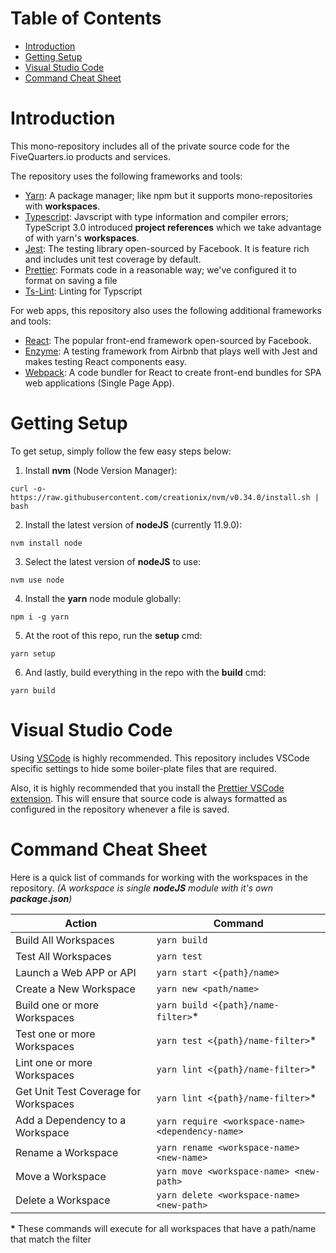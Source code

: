 # Table of Contents

- [Introduction](#Introduction)
- [Getting Setup](#Getting%20Setup)
- [Visual Studio Code](#Visual%20Studio%20Code)
- [Command Cheat Sheet](#Command%20Cheat%20Sheet)

# Introduction

This mono-repository includes all of the private source code for the FiveQuarters.io products and services.

The repository uses the following frameworks and tools:

- [Yarn](https://yarnpkg.com/en/): A package manager; like npm but it supports mono-repositories with **workspaces**.
- [Typescript](https://www.typescriptlang.org/): Javscript with type information and compiler errors; TypeScript 3.0 introduced **project references** which we take advantage of with yarn's **workspaces**.
- [Jest](https://jestjs.io/en/): The testing library open-sourced by Facebook. It is feature rich and includes unit test coverage by default.
- [Prettier](https://prettier.io/): Formats code in a reasonable way; we've configured it to format on saving a file
- [Ts-Lint](https://palantir.github.io/tslint/): Linting for Typscript

For web apps, this repository also uses the following additional frameworks and tools:

- [React](https://reactjs.org/): The popular front-end framework open-sourced by Facebook.
- [Enzyme](https://airbnb.io/enzyme/): A testing framework from Airbnb that plays well with Jest and makes testing React components easy.
- [Webpack](https://webpack.js.org/): A code bundler for React to create front-end bundles for SPA web applications (Single Page App).

# Getting Setup

To get setup, simply follow the few easy steps below:

1. Install **nvm** (Node Version Manager):

```
curl -o- https://raw.githubusercontent.com/creationix/nvm/v0.34.0/install.sh | bash
```

2. Install the latest version of **nodeJS** (currently 11.9.0):

```
nvm install node
```

3. Select the latest version of **nodeJS** to use:

```
nvm use node
```

4. Install the **yarn** node module globally:

```
npm i -g yarn
```

5. At the root of this repo, run the **setup** cmd:

```
yarn setup
```

6. And lastly, build everything in the repo with the **build** cmd:

```
yarn build
```

# Visual Studio Code

Using [VSCode](https://code.visualstudio.com/) is highly recommended. This repository includes VSCode specific settings to hide some boiler-plate files that are required.

Also, it is highly recommended that you install the [Prettier VSCode extension](https://marketplace.visualstudio.com/items?itemName=esbenp.prettier-vscode). This will ensure that source code is always formatted as configured in the repository whenever a file is saved.

# Command Cheat Sheet

Here is a quick list of commands for working with the workspaces in the repository. _(A workspace is single **nodeJS** module with it's own **package.json**)_

| Action                                | Command                                           |
| ------------------------------------- | ------------------------------------------------- |
| Build All Workspaces                  | `yarn build`                                      |
| Test All Workspaces                   | `yarn test`                                       |
| Launch a Web APP or API               | `yarn start <{path}/name>`                        |
| Create a New Workspace                | `yarn new <path/name>`                            |
| Build one or more Workspaces          | `yarn build <{path}/name-filter>`\*               |
| Test one or more Workspaces           | `yarn test <{path}/name-filter>`\*                |
| Lint one or more Workspaces           | `yarn lint <{path}/name-filter>`\*                |
| Get Unit Test Coverage for Workspaces | `yarn lint <{path}/name-filter>`\*                |
| Add a Dependency to a Workspace       | `yarn require <workspace-name> <dependency-name>` |
| Rename a Workspace                    | `yarn rename <workspace-name> <new-name>`         |
| Move a Workspace                      | `yarn move <workspace-name> <new-path>`           |
| Delete a Workspace                    | `yarn delete <workspace-name> <new-path>`         |

**\*** These commands will execute for all workspaces that have a path/name that match the filter
